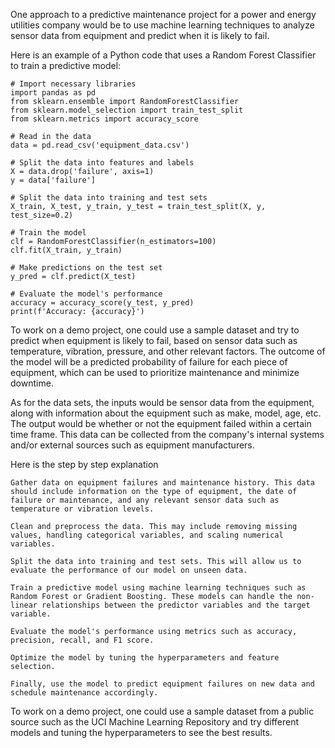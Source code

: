 One approach to a predictive maintenance project for a power and energy utilities company would be to use machine learning techniques to analyze sensor data from equipment and predict when it is likely to fail.

Here is an example of a Python code that uses a Random Forest Classifier to train a predictive model:

    # Import necessary libraries
    import pandas as pd
    from sklearn.ensemble import RandomForestClassifier
    from sklearn.model_selection import train_test_split
    from sklearn.metrics import accuracy_score

    # Read in the data
    data = pd.read_csv('equipment_data.csv')

    # Split the data into features and labels
    X = data.drop('failure', axis=1)
    y = data['failure']

    # Split the data into training and test sets
    X_train, X_test, y_train, y_test = train_test_split(X, y, test_size=0.2)

    # Train the model
    clf = RandomForestClassifier(n_estimators=100)
    clf.fit(X_train, y_train)

    # Make predictions on the test set
    y_pred = clf.predict(X_test)

    # Evaluate the model's performance
    accuracy = accuracy_score(y_test, y_pred)
    print(f'Accuracy: {accuracy}')

To work on a demo project, one could use a sample dataset and try to predict when equipment is likely to fail, based on sensor data such as temperature, vibration, pressure, and other relevant factors. The outcome of the model will be a predicted probability of failure for each piece of equipment, which can be used to prioritize maintenance and minimize downtime.

As for the data sets, the inputs would be sensor data from the equipment, along with information about the equipment such as make, model, age, etc. The output would be whether or not the equipment failed within a certain time frame. This data can be collected from the company's internal systems and/or external sources such as equipment manufacturers.

Here is the step by step explanation 

    Gather data on equipment failures and maintenance history. This data should include information on the type of equipment, the date of failure or maintenance, and any relevant sensor data such as temperature or vibration levels.

    Clean and preprocess the data. This may include removing missing values, handling categorical variables, and scaling numerical variables.

    Split the data into training and test sets. This will allow us to evaluate the performance of our model on unseen data.

    Train a predictive model using machine learning techniques such as Random Forest or Gradient Boosting. These models can handle the non-linear relationships between the predictor variables and the target variable.

    Evaluate the model's performance using metrics such as accuracy, precision, recall, and F1 score.

    Optimize the model by tuning the hyperparameters and feature selection.

    Finally, use the model to predict equipment failures on new data and schedule maintenance accordingly.

To work on a demo project, one could use a sample dataset from a public source such as the UCI Machine Learning Repository and try different models and tuning the hyperparameters to see the best results.
